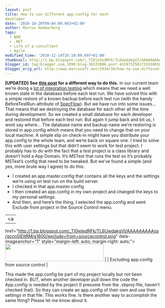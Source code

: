 ```yaml
---
layout: post
title: How to use different app.config for each
developer
date: '2010-10-20T09:04:00.003+02:00'
author: Marcus Hammarberg
tags:
  - BDD
  - .NET
  - Life of a consultant
  - Agile
modified_time: '2010-12-14T16:18:09.697+01:00'
thumbnail: http://1.bp.blogspot.com/\_TI0jeIedRFk/TL6UwdakgVI/AAAAAAAAAos/gccn5IEttRM/s72-c/exclude+from+sourcecontrol.png
blogger_id: tag:blogger.com,1999:blog-36533086.post-4159732501731910010
blogger_orig_url: http://www.marcusoft.net/2010/10/how-to-use-different-appconfig-for-each.html
---
```


**\[UPDATED\] See** [**this
post**](http://www.marcusoft.net/2010/10/different-appsetttings-for-each.html)
**for a different way to do this.**
In our current team we’re doing a <a
href="http://www.marcusoft.net/2010/08/using-bdd-with-specflow-wpf-and-white_14.html"
target="_blank">lot of integration testing</a> which means that we need
a well known state in the database before each test run. We have solved
this with a simple restore of a known backup before each test run (with
the handy BeforeTestRun-attribute of
<a href="http://www.specflow.org/" target="_blank">SpecFlow</a>). But we
have run into some issues…
That means that we destroying the database for each other all the time
during development. So we created a small database for each developer
and restored that before each test run. But again it jump back and bit
us, I wont say where…
The database name and backup name we’re restoring is stored in
app.config which means that you need to change that on your local
machine. A simple slip on check-in might have you distribute your
app.config to the whole team, and we’re back on square one.
I tried to solve this with user settings but that didn’t seem to work
for test project. I probably has to do with the fact that a test project
is a class library and doesn’t hold a App Domain. It’s MSTest that runs
the test so it’s probably MSTest’s config that need to be tweaked.
But we’ve found a simple (and yes, more brute way I agree) to do this:

-   I created an app.master.config that contains all the keys and the
    settings we’re using on test run on the build server.
-   I checked in that app.master.config
-   I then created an app.config in my own project and changed the keys
    to my personal settings.
-   And then, and here’s the thing, I selected the app.config and went
    Exclude from project in the Source Control menu.

|                                                                                                                       |
|:---------------------------------------------------------------------------------------------------------------------:|
|                                                           <a
  href="http://1.bp.blogspot.com/_TI0jeIedRFk/TL6UwdakgVI/AAAAAAAAAos/gccn5IEttRM/s1600/exclude+from+sourcecontrol.png"
                        data-imageanchor="1" style="margin-left: auto; margin-right: auto;"><img
   src="http://1.bp.blogspot.com/_TI0jeIedRFk/TL6UwdakgVI/AAAAAAAAAos/gccn5IEttRM/s320/exclude+from+sourcecontrol.png"
                                     data-border="0" width="320" height="56" /></a>                                     |
|                                       Excluding app.config from source control                                        |

This made the app.config be part of my project locally but not been
checked in. BUT, when another developer pull down the code the
App.config is needed by the project (I presume from the .vbproj-file,
haven’t checked that). So they can create an app.config of their own and
use their settings in that file.
This works fine. Is there another way to accomplish the same thing?
Please let me know about it.
